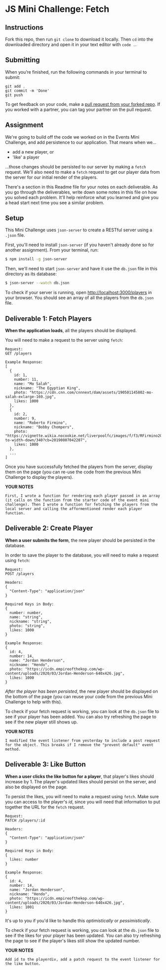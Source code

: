 # JS Mini Challenge: Fetch

## Instructions

Fork this repo, then run `git clone` to download it locally. Then `cd` into the downloaded directory and open it in your text editor with `code .`.

## Submitting

When you’re finished, run the following commands in your terminal to submit:

```
git add .
git commit -m 'Done'
git push
```

To get feedback on your code, make a [pull request from your forked repo](https://docs.github.com/en/github/collaborating-with-issues-and-pull-requests/creating-a-pull-request-from-a-fork). If you worked with a partner, you can tag your partner on the pull request.

## Assignment

We're going to build off the code we worked on in the Events Mini Challenge, and add persistence to our application. That means when we...

- add a new player, or
- 'like' a player 

...those changes should be persisted to our server by making a `fetch` request. We'll also need to make a `fetch` request to get our player data from the server for our initial render of the players.

There's a section in this Readme file for your notes on each deliverable. As you go through the deliverables, write down some notes in this file on how you solved each problem. It'll help reinforce what you learned and give you a head start next time you see a similar problem.

## Setup

This Mini Challenge uses `json-server` to create a RESTful server using a `.json` file. 

First, you'll need to install `json-server` (if you haven't already done so for another assignment). From your terminal, run:

```sh
$ npm install -g json-server
```

Then, we'll need to start `json-server` and have it use the `db.json` file in this directory as its database:

```sh
$ json-server --watch db.json
```

To check if your server is running, open [http://localhost:3000/players](http://localhost:3000/players) in your browser. You should see an array of all the players from the `db.json` file.

## Deliverable 1: Fetch Players

**When the application loads**, all the players should be displayed.

You will need to make a request to the server using `fetch`: 

```
Request:
GET /players

Example Response:
[
  {
    id: 1,
    number: 11,
    name: "Mo Salah",
    nickname: "The Egyptian King",
    photo: "https://cdn.cnn.com/cnnnext/dam/assets/190501145802-mo-salah-exlarge-169.jpg",
    likes: 1000
  },
  {
    id: 2,
    number: 9,
    name: "Roberto Firmino",
    nickname: "Bobby Chompers",
    photo: "https://vignette.wikia.nocookie.net/liverpoolfc/images/f/f3/RFirmino2019.jpeg/revision/latest/scale-to-width-down/340?cb=20190807042207",
    likes: 1000
  },
  ...
]
```

Once you have successfully fetched the players from the server, display them on the page (you can re-use the code from the previous Mini Challenge to display the players).

**YOUR NOTES**
```
First, I wrote a function for rendering each player passed in an array (it calls on the function from the starter code of the event mini challenge). Then I wrote a function for fetching the players from the local server and calling the afformentioned render each player function.
```

## Deliverable 2: Create Player

**When a user submits the form**, the new player should be persisted in the database.

In order to save the player to the database, you will need to make a request using `fetch`:

```
Request:
POST /players

Headers: 
{ 
  "Content-Type": "application/json"
}

Required Keys in Body:
{ 
  number: number,
  name: "string",
  nickname: "string",
  photo: "string",
  likes: 1000
}

Example Response:
{
  id: 4,
  number: 14,
  name: "Jordan Henderson",
  nickname: "Hendo",
  photo: "https://icdn.empireofthekop.com/wp-content/uploads/2020/03/Jordan-Henderson-640x426.jpg",
  likes: 1000
}
```

*After the player has been persisted*, the new player should be displayed on the bottom of the page (you can reuse your code from the previous Mini Challenge to help with this). 

To check if your fetch request is working, you can look at the `db.json` file to see if your player has been added. You can also try refreshing the page to see if the new player still shows up.

**YOUR NOTES**
```
I modified the event listener from yesterday to include a post request for the object. This breaks if I remove the "prevent default" event method.
```

## Deliverable 3: Like Button

**When a user clicks the like button for a player**, that player's likes should increase by 1. The player's updated likes should persist on the server, and also be displayed on the page.

To persist the likes, you will need to make a request using `fetch`. Make sure you can access to the player's *id*, since you will need that information to put together the URL for the `fetch` request.

```
Request:
PATCH /players/:id

Headers: 
{ 
  "Content-Type": "application/json"
}

Required Keys in Body:
{ 
  likes: number
}

Example Response:
{
  id: 4,
  number: 14,
  name: "Jordan Henderson",
  nickname: "Hendo",
  photo: "https://icdn.empireofthekop.com/wp-content/uploads/2020/03/Jordan-Henderson-640x426.jpg",
  likes: 1001
}
```

It's up to you if you'd like to handle this *optimistically* or *pessimistically*.

To check if your fetch request is working, you can look at the `db.json` file to see if the likes for your player has been updated. You can also try refreshing the page to see if the player's likes still show the updated number.

**YOUR NOTES**
```
Add id to the playerdiv, add a patch request to the event listener for the like button.
```
